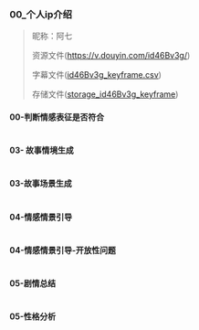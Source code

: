 

### 00_个人ip介绍

> 昵称：阿七
>
> 资源文件(https://v.douyin.com/id46Bv3g/)
>
> 字幕文件([id46Bv3g_keyframe.csv](..%2Fcsv%2Fid46Bv3g_keyframe.csv))
>
> 存储文件([storage_id46Bv3g_keyframe](..%2Fextract_storage%2F%E9%98%BF%E4%B8%83%2Fstorage_id46Bv3g_keyframe))

#### 00-判断情感表征是否符合
```text
```

#### 03- 故事情境生成
```text
```

#### 03-故事场景生成
```text
```

#### 04-情感情景引导
```text

```

#### 04-情感情景引导-开放性问题
```text
```


#### 05-剧情总结
```text
```

#### 05-性格分析
```text
```

```text

```
